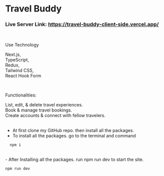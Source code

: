 # Travel Buddy

### Live Server Link: https://travel-buddy-client-side.vercel.app/


</br>

Use Technology

Next.js, </br>
TypeScript, </br>
Redux, </br>
Tailwind CSS, </br>
React Hook Form

</br>

Functionalities:

List, edit, & delete travel experiences. </br>
Book & manage travel bookings. </br>
Create accounts & connect with fellow travelers.
</br></br>

- At first clone my GitHub repo. then install all the packages.
- To install all the packages. go to the terminal and command

```npm
  npm i
```
</br>
- After Installing all the packages. run npm run dev to start the site.

```npm
npm run dev
```
